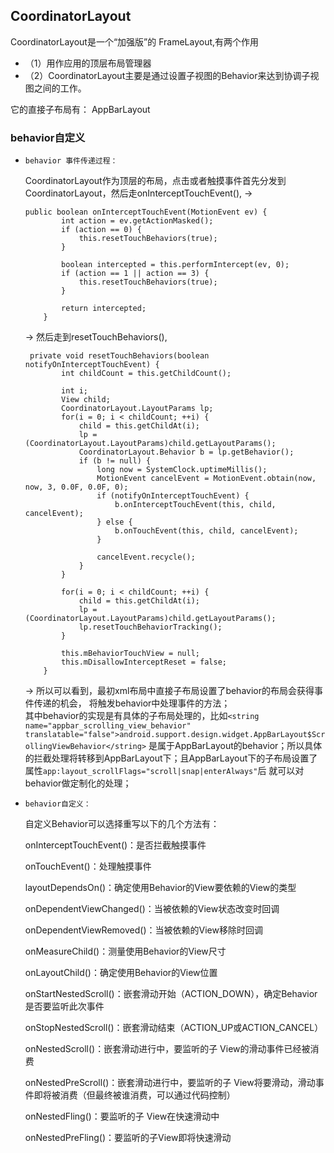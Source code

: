 ## CoordinatorLayout

CoordinatorLayout是一个“加强版”的 FrameLayout,有两个作用

- （1）用作应用的顶层布局管理器 
- （2）CoordinatorLayout主要是通过设置子视图的Behavior来达到协调子视图之间的工作。

它的直接子布局有： AppBarLayout

### behavior自定义

- `behavior 事件传递过程：`

    CoordinatorLayout作为顶层的布局，点击或者触摸事件首先分发到CoordinatorLayout，然后走onInterceptTouchEvent(),
    -> 
    ```
    public boolean onInterceptTouchEvent(MotionEvent ev) {
            int action = ev.getActionMasked();
            if (action == 0) {
                this.resetTouchBehaviors(true);
            }
    
            boolean intercepted = this.performIntercept(ev, 0);
            if (action == 1 || action == 3) {
                this.resetTouchBehaviors(true);
            }
    
            return intercepted;
        }
    
    ```
    -> 然后走到resetTouchBehaviors(),
    ```
     private void resetTouchBehaviors(boolean notifyOnInterceptTouchEvent) {
            int childCount = this.getChildCount();
    
            int i;
            View child;
            CoordinatorLayout.LayoutParams lp;
            for(i = 0; i < childCount; ++i) {
                child = this.getChildAt(i);
                lp = (CoordinatorLayout.LayoutParams)child.getLayoutParams();
                CoordinatorLayout.Behavior b = lp.getBehavior();
                if (b != null) {
                    long now = SystemClock.uptimeMillis();
                    MotionEvent cancelEvent = MotionEvent.obtain(now, now, 3, 0.0F, 0.0F, 0);
                    if (notifyOnInterceptTouchEvent) {
                        b.onInterceptTouchEvent(this, child, cancelEvent);
                    } else {
                        b.onTouchEvent(this, child, cancelEvent);
                    }
    
                    cancelEvent.recycle();
                }
            }
    
            for(i = 0; i < childCount; ++i) {
                child = this.getChildAt(i);
                lp = (CoordinatorLayout.LayoutParams)child.getLayoutParams();
                lp.resetTouchBehaviorTracking();
            }
    
            this.mBehaviorTouchView = null;
            this.mDisallowInterceptReset = false;
        }
    
    ```
    ->
    所以可以看到，最初xml布局中直接子布局设置了behavior的布局会获得事件传递的机会，
    将触发behavior中处理事件的方法；        
    其中behavior的实现是有具体的子布局处理的，比如`<string
    name="appbar_scrolling_view_behavior"
    translatable="false">android.support.design.widget.AppBarLayout$ScrollingViewBehavior</string>`
    是属于AppBarLayout的behavior；所以具体的拦截处理将转移到AppBarLayout下；且AppBarLayout下的子布局设置了属性`app:layout_scrollFlags="scroll|snap|enterAlways"`后
    就可以对behavior做定制化的处理；

- `behavior自定义：`
    
    自定义Behavior可以选择重写以下的几个方法有：
    
    onInterceptTouchEvent()：是否拦截触摸事件
    
    onTouchEvent()：处理触摸事件
    
    layoutDependsOn()：确定使用Behavior的View要依赖的View的类型
    
    onDependentViewChanged()：当被依赖的View状态改变时回调
    
    onDependentViewRemoved()：当被依赖的View移除时回调
    
    onMeasureChild()：测量使用Behavior的View尺寸
    
    onLayoutChild()：确定使用Behavior的View位置
    
    onStartNestedScroll()：嵌套滑动开始（ACTION_DOWN），确定Behavior是否要监听此次事件
    
    onStopNestedScroll()：嵌套滑动结束（ACTION_UP或ACTION_CANCEL）
    
    onNestedScroll()：嵌套滑动进行中，要监听的子 View的滑动事件已经被消费
    
    onNestedPreScroll()：嵌套滑动进行中，要监听的子 View将要滑动，滑动事件即将被消费（但最终被谁消费，可以通过代码控制）
    
    onNestedFling()：要监听的子 View在快速滑动中
    
    onNestedPreFling()：要监听的子View即将快速滑动
    
    



